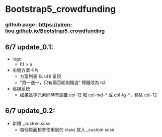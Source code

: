 # Bootstrap5_crowdfunding
### github page : https://yiren-liou.github.io/Bootstrap5_crowdfunding

## 6/7 update_0.1:
* logo
  * h1 > a 
* 右側方案卡片
  * 方案列表 以 ul li 呈現
  * "買一送一，只有兩百組別錯過" 標題改為 h3
* 格線系統
  * 如果區塊元素同時有設置 col-12 和 col-md-* 或 col-lg-*，移除 col-12

## 6/7 update_0.2:
* 新增 _custom.scss
  * 每個頁面都會使用到的 class 放入 _custom.scss
